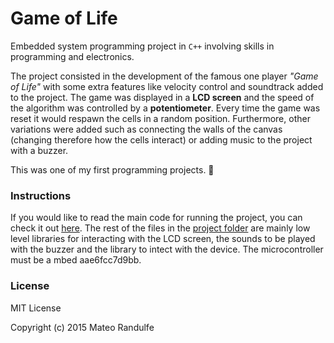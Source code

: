 # Game of Life
Embedded system programming project in `C++` involving skills in programming and electronics.

The project consisted in the development of the famous one player *"Game of Life"* with some extra features like velocity control and soundtrack added to the project. The game was displayed in a **LCD screen** and the speed of the algorithm was controlled by a **potentiometer**. Every time the game was reset it would respawn the cells in a random position. Furthermore, other variations were added such as connecting the walls of the canvas (changing therefore how the cells interact) or adding music to the project with a buzzer.

This was one of my first programming projects. 🎉

### Instructions

If you would like to read the main code for running the project, you can check it out [here](https://github.com/Randulfe/Game-of-Life/blob/master/Game_of_life/main.cpp). The rest of the files in the [project folder](https://github.com/Randulfe/Game-of-Life/tree/master/Game_of_life) are mainly low level libraries for interacting with the LCD screen, the sounds to be played with the buzzer and the library to intect with the device. The microcontroller must be a mbed aae6fcc7d9bb. 

### License 

MIT License

Copyright (c) 2015 Mateo Randulfe
